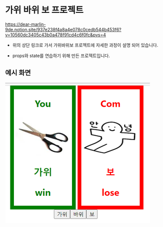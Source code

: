 # 가위 바위 보 프로젝트

https://dear-marlin-9de.notion.site/937e238f4a8a4e078c0cedb544b453f6?v=10560dc3405c43b0a478f91cd4c6f0fc&pvs=4

- 위의 상단 링크로 가서 가위바위보 프로젝트에 자세한 과정이 설명 되어 있습니다.

- props와 state를 연습하기 위해 만든 프로젝트입니다.



## 예시 화면

![](README_assets/2023-07-30-17-13-44-image.png)


